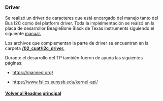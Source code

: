 ### Driver

Se realizó un driver de caracteres que está encargado del manejo tanto del Bus I2C como del platform driver. Toda la implelmentación se realzó en la placa de desarrollor BeagleBone Black de Texas instruments siguiendo el siguiente [manual.](https://www.ti.com/lit/ug/spruh73q/spruh73q.pdf)

Los archivos que complementan la parte de driver se encuentran en la carpeta [**/02_cuat/i2c_driver.**](/02_cuat/i2c_driver)

Durante el desarrollo del TP también fueron de ayuda las siguientes páginas:
    
* https://manned.org/
    
* https://www.fsl.cs.sunysb.edu/kernel-api/

#### [Volver al Readme principal](/02_cuat/README.md)
